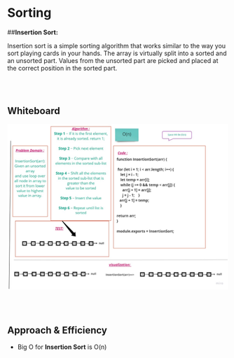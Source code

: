 # **Sorting**

##**Insertion Sort:**

Insertion sort is a simple sorting algorithm that works similar to the way you sort playing cards in your hands. The array is virtually split into a sorted and an unsorted part. Values from the unsorted part are picked and placed at the correct position in the sorted part.

</br></br>

## **Whiteboard**
![](./asset/Insertaion.jpg)



</br></br>

## **Approach & Efficiency**

- Big O for **Insertion Sort** is O(n)

</br></br>


